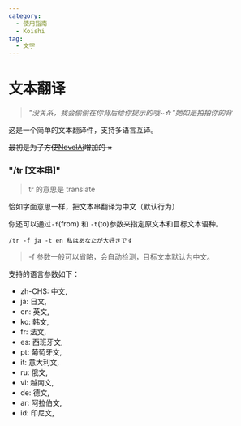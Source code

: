 ```yaml
---
category:
  - 使用指南
  - Koishi
tag:
  - 文字
---
```


# 文本翻译

> _"没关系，我会偷偷在你背后给你提示的哦~☆"她如是拍拍你的背_

这是一个简单的文本翻译件，支持多语言互译。

~~最初是为了方便[NovelAi](../koishi/novelai.md)增加的 ×~~

### "/tr [文本串]"

> tr 的意思是 translate

恰如字面意思一样，把文本串翻译为中文（默认行为）

你还可以通过`-f`(from) 和 `-t`(to)参数来指定原文本和目标文本语种。

```
/tr -f ja -t en 私はあなたが大好きです
```

> -f 参数一般可以省略，会自动检测，目标文本默认为中文。

支持的语言参数如下：

- zh-CHS: 中文,
- ja: 日文,
- en: 英文,
- ko: 韩文,
- fr: 法文,
- es: 西班牙文,
- pt: 葡萄牙文,
- it: 意大利文,
- ru: 俄文,
- vi: 越南文,
- de: 德文,
- ar: 阿拉伯文,
- id: 印尼文,
